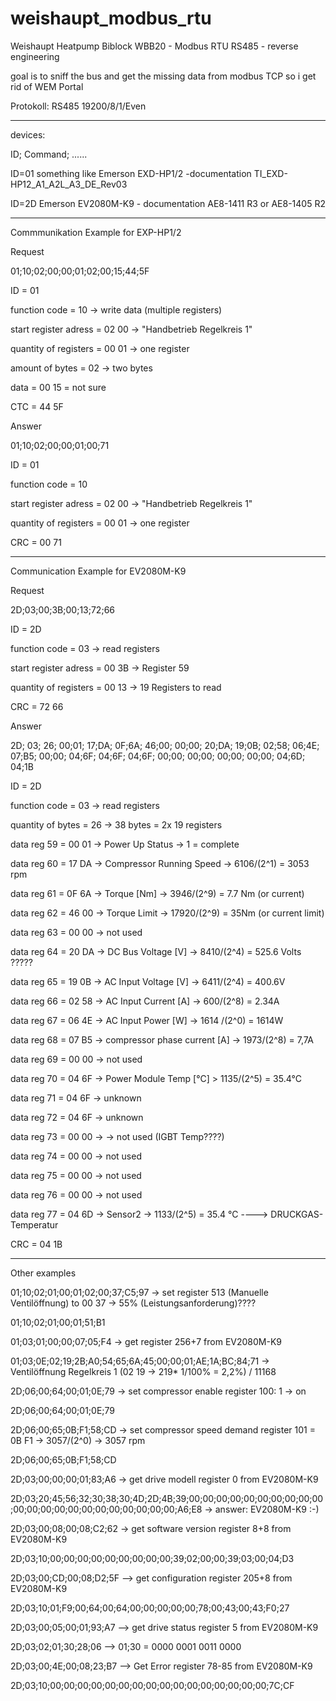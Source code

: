 # weishaupt_modbus_rtu
Weishaupt Heatpump Biblock WBB20 - Modbus RTU RS485 - reverse engineering

goal is to sniff the bus and get the missing data from modbus TCP so i get rid of WEM Portal

Protokoll:
RS485 19200/8/1/Even

--------------------------------------

devices:

ID; Command; ......

ID=01 something like Emerson EXD-HP1/2 -documentation TI_EXD-HP12_A1_A2L_A3_DE_Rev03

ID=2D Emerson EV2080M-K9 - documentation AE8-1411 R3 or AE8-1405 R2 

--------------------------------------
Commmunikation Example for EXP-HP1/2

Request

01;10;02;00;00;01;02;00;15;44;5F

ID = 01

function code = 10 -> write data (multiple registers)

start register adress = 02 00 -> "Handbetrieb Regelkreis 1"

quantity of registers = 00 01 -> one register

amount of bytes = 02 -> two bytes

data = 00 15 = not sure

CTC = 44 5F

Answer

01;10;02;00;00;01;00;71

ID = 01

function code = 10 

start register adress = 02 00 -> "Handbetrieb Regelkreis 1"

quantity of registers = 00 01 -> one register

CRC = 00 71

--------------------------------------

Communication Example for EV2080M-K9

Request

2D;03;00;3B;00;13;72;66

ID = 2D

function code = 03 -> read registers

start register adress = 00 3B -> Register 59

quantity of registers = 00 13 -> 19 Registers to read

CRC = 72 66


Answer

2D; 03; 26; 00;01; 17;DA; 0F;6A; 46;00; 00;00; 20;DA; 19;0B; 02;58; 06;4E; 07;B5; 00;00; 04;6F; 04;6F; 04;6F; 00;00; 00;00; 00;00; 00;00; 04;6D; 04;1B

ID = 2D

function code = 03 -> read registers

quantity of bytes = 26 -> 38 bytes = 2x 19 registers

data reg 59 = 00 01 -> Power Up Status -> 1 = complete

data reg 60 = 17 DA -> Compressor Running Speed -> 6106/(2^1) = 3053 rpm

data reg 61 = 0F 6A -> Torque [Nm] -> 3946/(2^9) = 7.7 Nm (or current)

data reg 62 = 46 00 -> Torque Limit -> 17920/(2^9) = 35Nm (or current limit)

data reg 63 = 00 00 -> not used

data reg 64 = 20 DA -> DC Bus Voltage [V] -> 8410/(2^4) = 525.6 Volts ?????

data reg 65 = 19 0B -> AC Input Voltage [V] -> 6411/(2^4) = 400.6V

data reg 66 = 02 58 -> AC Input Current [A] -> 600/(2^8) = 2.34A

data reg 67 = 06 4E -> AC Input Power [W] -> 1614 /(2^0) = 1614W

data reg 68 = 07 B5 -> compressor phase current [A] -> 1973/(2^8) = 7,7A

data reg 69 = 00 00 -> not used

data reg 70 = 04 6F -> Power Module Temp [°C] > 1135/(2^5) = 35.4°C

data reg 71 = 04 6F -> unknown

data reg 72 = 04 6F -> unknown

data reg 73 = 00 00 ->  -> not used (IGBT Temp????)

data reg 74 = 00 00 -> not used

data reg 75 = 00 00 -> not used

data reg 76 = 00 00 -> not used

data reg 77 = 04 6D -> Sensor2 -> 1133/(2^5) = 35.4 °C ----> DRUCKGAS-Temperatur

CRC = 04 1B


------------------------------ 
Other examples

01;10;02;01;00;01;02;00;37;C5;97 -> set register 513 (Manuelle Ventilöffnung) to  00 37 -> 55% (Leistungsanforderung)????

01;10;02;01;00;01;51;B1


01;03;01;00;00;07;05;F4 -> get register 256+7  from EV2080M-K9

01;03;0E;02;19;2B;A0;54;65;6A;45;00;00;01;AE;1A;BC;84;71 -> Ventilöffnung Regelkreis 1 (02 19 -> 219* 1/100% = 2,2%) / 11168

2D;06;00;64;00;01;0E;79 -> set compressor enable register 100: 1 -> on

2D;06;00;64;00;01;0E;79


2D;06;00;65;0B;F1;58;CD -> set compressor speed demand register 101 = 0B F1 -> 3057/(2^0)  -> 3057 rpm

2D;06;00;65;0B;F1;58;CD


2D;03;00;00;00;01;83;A6 -> get drive modell register 0 from EV2080M-K9

2D;03;20;45;56;32;30;38;30;4D;2D;4B;39;00;00;00;00;00;00;00;00;00;00;00;00;00;00;00;00;00;00;00;00;00;00;A6;E8 -> answer: EV2080M-K9 :-)


2D;03;00;08;00;08;C2;62 -> get software version register 8+8 from EV2080M-K9

2D;03;10;00;00;00;00;00;00;00;00;00;39;02;00;00;39;03;00;04;D3


2D;03;00;CD;00;08;D2;5F --> get configuration register 205+8 from EV2080M-K9

2D;03;10;01;F9;00;64;00;64;00;00;00;00;00;78;00;43;00;43;F0;27


2D;03;00;05;00;01;93;A7  --> get drive status register 5 from EV2080M-K9

2D;03;02;01;30;28;06 --> 01;30 = 0000 0001 0011 0000 


2D;03;00;4E;00;08;23;B7  --> Get Error register 78-85 from EV2080M-K9

2D;03;10;00;00;00;00;00;00;00;00;00;00;00;00;00;00;00;00;7C;CF
